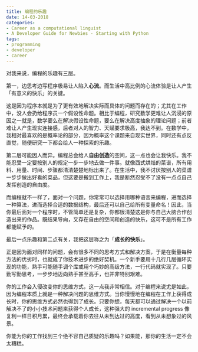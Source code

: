 ```yaml
---
title: 编程的乐趣
date: 14-03-2018
categories: 
- Career as a computational linguist
- A Developer Guide for Newbies - Starting with Python
tags:
- programming
- developer
- career
---
```


对我来说，编程的乐趣有三层。



第一，边思考边写程序极易让人陷入**心流**。而生活中高比例的心流体验是让人产生「有意义的快乐」的关键。



这是因为程序本就是为了更有效地解决实际而具体的问题而存在的；尤其在工作中，没人会扔给程序员一个假设性命题。相比于编程，研究数学更难让人沉浸的原因之一就是，数学要么在解决假设性命题，要么在解决高度抽象的理论问题；前者难让人产生现实连接感，后者对人的智力、天赋要求极高，我达不到。在数学中，我相对最喜欢的是概率论的部分，因为概率这个课题来自现实世界，同时还有点反直觉，随便研究一下都会给人一种探索的乐趣。





第二层可能因人而异。编程总会给人**自由创造**的空间，这一点也会让我快乐。我不能忍受一定要按别人的规定一步一步地去做一件事。就像西式烘焙的菜谱，所有用料、用量、时间、步骤都清清楚楚地标出来了。在生活中，我不讨厌按别人的菜谱一步步做出好看的菜品，但这要是搬到工作上，我是断然忍受不了没有一点点自己发挥创造的自由度。



而编程就不一样了，面对一个问题，你常常可以选择用哪种语言来编程，进而选择一种算法，进而选择合适的数据结构，最后还可以自己给所有变量命名！因此，当你最后面对一个程序时，不管简单还是复杂，你都很清楚这是你与自己大脑合作创造出来的作品。既结果导向，又存在自由的空间和创造的快乐，这可不是所有工作都能赋予的。





最后一点乐趣和第二点有关，我把这层称之为「**成长的快乐**」。



正是因为面对同样的问题，会有很多不同的思考方式和解决方案，于是在衡量每种方法的优劣时，也就成了你技术进步的绝好契机。一个新手要用十几行几层循环实现的功能，熟手可能随手调个库或用个巧妙的高级方法，一行代码就实现了。只要勤写勤思考，一步步地迈向熟手甚至高手，也并非特别艰难。



你的工作会入侵改变你的思维方式，这一点我非常相信。对于编程来说尤是如此，因为编程本质上就是一种解决问题的思维方式。当你慢慢地在编程在工作上获得成长时，你的思维方式必然也得到了成长。只要你想，每天都可以通过解决一个以前解决不了的小小技术问题来获得个人成长，这种强大的 incremental progress 像复利一样日积月累，最终会承载着你去往从未到达过的高度，看到从未想象过的风景。





你能为你的工作找到三个绝不容自己质疑的乐趣吗？如果能，那你的生活一定不会太糟糕。